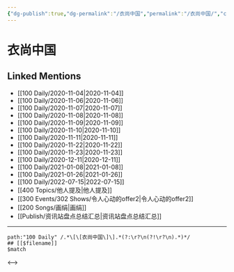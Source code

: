 ```yaml
---
{"dg-publish":true,"dg-permalink":"/衣尚中国","permalink":"/衣尚中国/","created":"2022-12-06T16:21:02.000+08:00","updated":"2023-04-10T16:44:15.541+08:00"}
---
```


# 衣尚中国

## Linked Mentions
- [[100 Daily/2020-11-04\|2020-11-04]]
- [[100 Daily/2020-11-06\|2020-11-06]]
- [[100 Daily/2020-11-07\|2020-11-07]]
- [[100 Daily/2020-11-08\|2020-11-08]]
- [[100 Daily/2020-11-09\|2020-11-09]]
- [[100 Daily/2020-11-10\|2020-11-10]]
- [[100 Daily/2020-11-11\|2020-11-11]]
- [[100 Daily/2020-11-22\|2020-11-22]]
- [[100 Daily/2020-11-23\|2020-11-23]]
- [[100 Daily/2020-12-11\|2020-12-11]]
- [[100 Daily/2021-01-08\|2021-01-08]]
- [[100 Daily/2021-01-26\|2021-01-26]]
- [[100 Daily/2022-07-15\|2022-07-15]]
- [[400 Topics/他人提及\|他人提及]]
- [[300 Events/302 Shows/令人心动的offer2\|令人心动的offer2]]
- [[200 Songs/画绢\|画绢]]
- [[Publish/资讯站盘点总结汇总\|资讯站盘点总结汇总]]


---

```expander
path:"100 Daily" /.*\[\[衣尚中国\]\].*(?:\r?\n(?!\r?\n).*)*/
## [[$filename]]
$match
```

<-->